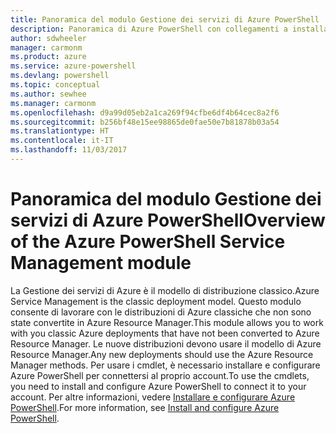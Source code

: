 ```yaml
---
title: Panoramica del modulo Gestione dei servizi di Azure PowerShell | Microsoft Docs
description: Panoramica di Azure PowerShell con collegamenti a installazione e configurazione.
author: sdwheeler
manager: carmonm
ms.product: azure
ms.service: azure-powershell
ms.devlang: powershell
ms.topic: conceptual
ms.author: sewhee
ms.manager: carmonm
ms.openlocfilehash: d9a99d05eb2a1ca269f94cfbe6df4b64cec8a2f6
ms.sourcegitcommit: b256bf48e15ee98865de0fae50e7b81878b03a54
ms.translationtype: HT
ms.contentlocale: it-IT
ms.lasthandoff: 11/03/2017
---
```

# <a name="overview-of-the-azure-powershell-service-management-module"></a><span data-ttu-id="3de13-103">Panoramica del modulo Gestione dei servizi di Azure PowerShell</span><span class="sxs-lookup"><span data-stu-id="3de13-103">Overview of the Azure PowerShell Service Management module</span></span>

<span data-ttu-id="3de13-104">La Gestione dei servizi di Azure è il modello di distribuzione classico.</span><span class="sxs-lookup"><span data-stu-id="3de13-104">Azure Service Management is the classic deployment model.</span></span> <span data-ttu-id="3de13-105">Questo modulo consente di lavorare con le distribuzioni di Azure classiche che non sono state convertite in Azure Resource Manager.</span><span class="sxs-lookup"><span data-stu-id="3de13-105">This module allows you to work with you classic Azure deployments that have not been converted to Azure Resource Manager.</span></span> <span data-ttu-id="3de13-106">Le nuove distribuzioni devono usare il modello di Azure Resource Manager.</span><span class="sxs-lookup"><span data-stu-id="3de13-106">Any new deployments should use the Azure Resource Manager methods.</span></span> <span data-ttu-id="3de13-107">Per usare i cmdlet, è necessario installare e configurare Azure PowerShell per connettersi al proprio account.</span><span class="sxs-lookup"><span data-stu-id="3de13-107">To use the cmdlets, you need to install and configure Azure PowerShell to connect it to your account.</span></span> <span data-ttu-id="3de13-108">Per altre informazioni, vedere [Installare e configurare Azure PowerShell](install-azure-ps.md).</span><span class="sxs-lookup"><span data-stu-id="3de13-108">For more information, see [Install and configure Azure PowerShell](install-azure-ps.md).</span></span>
